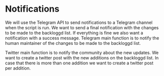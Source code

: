 # Notifications

We will use the Telegram API to send notifications to a Telegram channel when the script is run.
We want to send a final notification with the changes to be made to the backloggd list.
If everything is fine we also want a notification with a success message.
Telegram main function is to notify the human maintainer of the changes to be made to the backloggd list.

Twitter main function is to notify the community about the new updates.
We want to create a twitter post with the new additions on the backloggd list.
In case that there is more than one addition we want to create a twitter post per addition.
